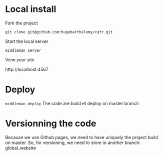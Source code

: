 # Local install
Fork the project

`git clone git@github.com:hugobarthelemy/cqfr.git`

Start the local server

`middleman server`

View your site

http://localhost:4567

# Deploy
`middleman deploy`
The code are build et deploy on master branch

# Versionning the code
Because we use Github pages, we need to have uniquely the project build on master. So, for versioning, we need to store in another branch: global_website
